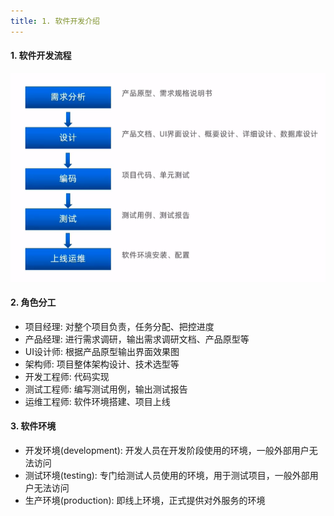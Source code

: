 ```yaml
---
title: 1. 软件开发介绍
---
```


#### 1. 软件开发流程
![1-1](/img/guide/dev/1-1.png)

#### 2. 角色分工
- 项目经理: 对整个项目负责，任务分配、把控进度
- 产品经理: 进行需求调研，输出需求调研文档、产品原型等
- UI设计师: 根据产品原型输出界面效果图
- 架构师: 项目整体架构设计、技术选型等
- 开发工程师: 代码实现
- 测试工程师: 编写测试用例，输出测试报告
- 运维工程师: 软件环境搭建、项目上线

#### 3. 软件环境
- 开发环境(development): 开发人员在开发阶段使用的环境，一般外部用户无法访问
- 测试环境(testing): 专门给测试人员使用的环境，用于测试项目，一般外部用户无法访问
- 生产环境(production): 即线上环境，正式提供对外服务的环境